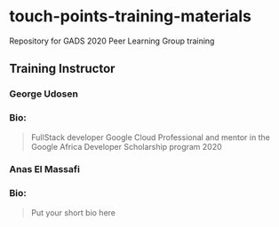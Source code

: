 # touch-points-training-materials
Repository for GADS 2020 Peer Learning Group training


## Training Instructor

### George Udosen
### Bio:
> FullStack developer
> Google Cloud Professional and mentor in the Google Africa Developer Scholarship program 2020

### Anas El Massafi

### Bio:

> Put your short bio
> here
>
>
